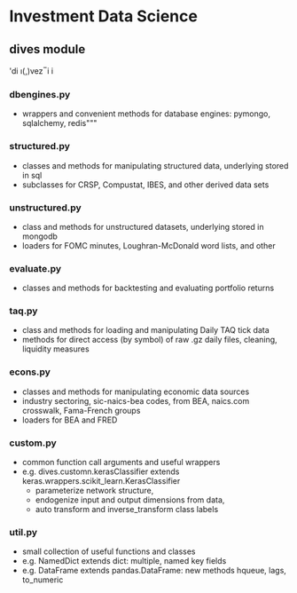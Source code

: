 # Investment Data Science

## dives module

'di &#0305;(,)vez
̅
i  i

### dbengines.py

- wrappers and convenient methods for database engines: pymongo, sqlalchemy, redis"""

### structured.py

- classes and methods for manipulating structured data, underlying stored in sql
- subclasses for CRSP, Compustat, IBES, and other derived data sets

### unstructured.py

- class and methods for unstructured datasets, underlying stored in mongodb
- loaders for FOMC minutes, Loughran-McDonald word lists, and other

### evaluate.py

- classes and methods for backtesting and evaluating portfolio returns

### taq.py

- class and methods for loading and manipulating Daily TAQ tick data
- methods for direct access (by symbol) of raw .gz daily files, cleaning, liquidity measures

### econs.py

- classes and methods for manipulating economic data sources
- industry sectoring, sic-naics-bea codes, from BEA, naics.com crosswalk, Fama-French groups
- loaders for BEA and FRED

### custom.py

- common function call arguments and useful wrappers
- e.g. dives.customn.kerasClassifier extends keras.wrappers.scikit_learn.KerasClassifier
  - parameterize network structure, 
  - endogenize input and output dimensions from data,
  - auto transform and inverse_transform class labels

### util.py

- small collection of useful functions and classes
- e.g. NamedDict extends dict: multiple, named key fields
- e.g. DataFrame extends pandas.DataFrame: new methods hqueue, lags, to_numeric
